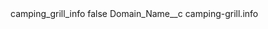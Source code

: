 <?xml version="1.0" encoding="UTF-8"?>
<CustomMetadata xmlns="http://soap.sforce.com/2006/04/metadata" xmlns:xsi="http://www.w3.org/2001/XMLSchema-instance" xmlns:xsd="http://www.w3.org/2001/XMLSchema">
    <label>camping_grill_info</label>
    <protected>false</protected>
    <values>
        <field>Domain_Name__c</field>
        <value xsi:type="xsd:string">camping-grill.info</value>
    </values>
</CustomMetadata>

